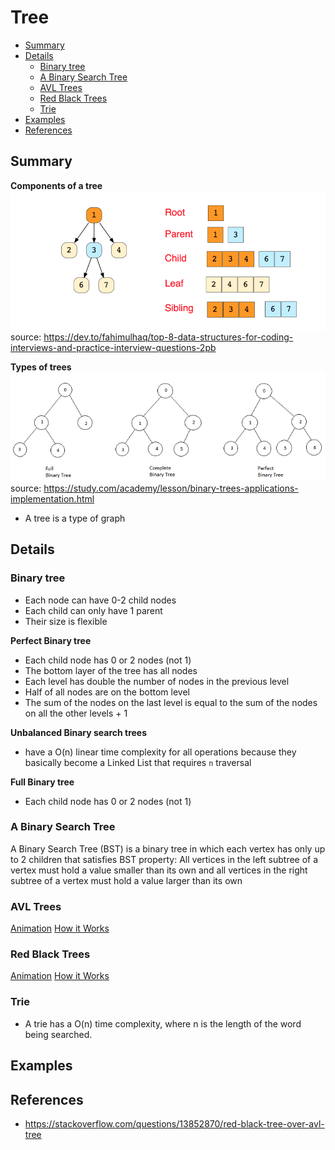 # Tree

- [Summary](#summary)
- [Details](#details)
  - [Binary tree](#binary-tree)
  - [A Binary Search Tree](#a-binary-search-tree)
  - [AVL Trees](#avl-trees)
  - [Red Black Trees](#red-black-trees)
  - [Trie](#trie)
- [Examples](#examples)
- [References](#references)

## Summary

**Components of a tree**
![Tree description](/images/tree_description.png)
source: https://dev.to/fahimulhaq/top-8-data-structures-for-coding-interviews-and-practice-interview-questions-2pb

**Types of trees**
![Full, complete and perfect binary trees](/images/full_complete_and_perfect_binary_trees.png)
source: https://study.com/academy/lesson/binary-trees-applications-implementation.html

- A tree is a type of graph

## Details

### Binary tree

- Each node can have 0-2 child nodes
- Each child can only have 1 parent
- Their size is flexible

**Perfect Binary tree**
- Each child node has 0 or 2 nodes (not 1)
- The bottom layer of the tree has all nodes
- Each level has double the number of nodes in the previous level
- Half of all nodes are on the bottom level
- The sum of the nodes on the last level is equal to the sum of the nodes on all the other levels + 1

**Unbalanced Binary search trees**
- have a O(n) linear time complexity for all operations because they basically become a Linked List that requires `n` traversal

**Full Binary tree**
- Each child node has 0 or 2 nodes (not 1)

### A Binary Search Tree

A Binary Search Tree (BST) is a binary tree in which each vertex has only up to 2 children that satisfies BST property: All vertices in the left subtree of a vertex must hold a value smaller than its own and all vertices in the right subtree of a vertex must hold a value larger than its own

### AVL Trees

[Animation](https://www.cs.usfca.edu/~galles/visualization/AVLtree.html)
[How it Works](https://medium.com/basecs/the-little-avl-tree-that-could-86a3cae410c7)

### Red Black Trees

[Animation](https://www.cs.usfca.edu/~galles/visualization/RedBlack.html)
[How it Works](https://medium.com/basecs/painting-nodes-black-with-red-black-trees-60eacb2be9a5)

### Trie

- A trie has a O(n) time complexity, where n is the length of the word being searched.

## Examples

## References

- https://stackoverflow.com/questions/13852870/red-black-tree-over-avl-tree